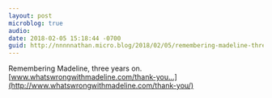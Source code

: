 ```yaml
---
layout: post
microblog: true
audio: 
date: 2018-02-05 15:18:44 -0700
guid: http://nnnnnathan.micro.blog/2018/02/05/remembering-madeline-three.html
---
```

Remembering Madeline, three years on. [www.whatswrongwithmadeline.com/thank-you...](http://www.whatswrongwithmadeline.com/thank-you/)

